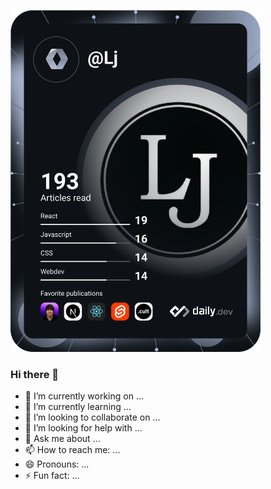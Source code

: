 <a href="https://app.daily.dev/Lj"><img src="https://github.com/ljubomirsinadinovski/ljubomirsinadinovski/blob/main/devcard.svg" width="400" alt="Ljubomir Sinadinovski's Dev Card"/></a>

### Hi there 👋



- 🔭 I’m currently working on ...
- 🌱 I’m currently learning ...
- 👯 I’m looking to collaborate on ...
- 🤔 I’m looking for help with ...
- 💬 Ask me about ...
- 📫 How to reach me: ...
- 😄 Pronouns: ...
- ⚡ Fun fact: ...

